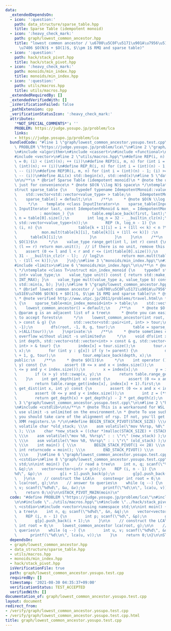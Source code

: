 ```yaml
---
data:
  _extendedDependsOn:
  - icon: ':question:'
    path: data_structure/sparse_table.hpp
    title: Sparse Table (idempotent monoid)
  - icon: ':heavy_check_mark:'
    path: graph/lowest_common_ancestor.hpp
    title: "lowest common ancestor / \u6700\u5C0F\u5171\u901A\u7956\u5148 (\u524D\u51E6\
      \u7406 $O(N)$ + $O(1)$, $\\pm 1$ RMQ and sparse table)"
  - icon: ':question:'
    path: hack/stack_pivot.hpp
    title: hack/stack_pivot.hpp
  - icon: ':heavy_check_mark:'
    path: monoids/min_index.hpp
    title: monoids/min_index.hpp
  - icon: ':question:'
    path: utils/macros.hpp
    title: utils/macros.hpp
  _extendedRequiredBy: []
  _extendedVerifiedWith: []
  _isVerificationFailed: false
  _pathExtension: cpp
  _verificationStatusIcon: ':heavy_check_mark:'
  attributes:
    '*NOT_SPECIAL_COMMENTS*': ''
    PROBLEM: https://judge.yosupo.jp/problem/lca
    links:
    - https://judge.yosupo.jp/problem/lca
  bundledCode: "#line 1 \"graph/lowest_common_ancestor.yosupo.test.cpp\"\n#define\
    \ PROBLEM \"https://judge.yosupo.jp/problem/lca\"\n#line 2 \"graph/lowest_common_ancestor.hpp\"\
    \n#include <algorithm>\n#include <cassert>\n#include <functional>\n#include <utility>\n\
    #include <vector>\n#line 2 \"utils/macros.hpp\"\n#define REP(i, n) for (int i\
    \ = 0; (i) < (int)(n); ++ (i))\n#define REP3(i, m, n) for (int i = (m); (i) <\
    \ (int)(n); ++ (i))\n#define REP_R(i, n) for (int i = (int)(n) - 1; (i) >= 0;\
    \ -- (i))\n#define REP3R(i, m, n) for (int i = (int)(n) - 1; (i) >= (int)(m);\
    \ -- (i))\n#define ALL(x) std::begin(x), std::end(x)\n#line 5 \"data_structure/sparse_table.hpp\"\
    \n\n/**\n * @brief Sparse Table (idempotent monoid)\n * @note the unit is required\
    \ just for convenience\n * @note $O(N \\log N)$ space\n */\ntemplate <class IdempotentMonoid>\n\
    struct sparse_table {\n    typedef typename IdempotentMonoid::value_type value_type;\n\
    \    std::vector<std::vector<value_type> > table;\n    IdempotentMonoid mon;\n\
    \    sparse_table() = default;\n\n    /**\n     * @note $O(N \\log N)$ time\n\
    \     */\n    template <class InputIterator>\n    sparse_table(InputIterator first,\
    \ InputIterator last, const IdempotentMonoid & mon_ = IdempotentMonoid())\n  \
    \          : mon(mon_) {\n        table.emplace_back(first, last);\n        int\
    \ n = table[0].size();\n        int log_n = 32 - __builtin_clz(n);\n        table.resize(log_n,\
    \ std::vector<value_type>(n));\n        REP (k, log_n - 1) {\n            REP\
    \ (i, n) {\n                table[k + 1][i] = i + (1ll << k) < n ?\n         \
    \           mon.mult(table[k][i], table[k][i + (1ll << k)]) :\n              \
    \      table[k][i];\n            }\n        }\n    }\n\n    /**\n     * @note\
    \ $O(1)$\n     */\n    value_type range_get(int l, int r) const {\n        if\
    \ (l == r) return mon.unit();  // if there is no unit, remove this line\n    \
    \    assert (0 <= l and l < r and r <= (int)table[0].size());\n        int k =\
    \ 31 - __builtin_clz(r - l);  // log2\n        return mon.mult(table[k][l], table[k][r\
    \ - (1ll << k)]);\n    }\n};\n#line 3 \"monoids/min_index.hpp\"\n#include <climits>\n\
    #include <limits>\n#line 6 \"monoids/min_index.hpp\"\n\n/**\n * @note a semilattice\n\
    \ */\ntemplate <class T>\nstruct min_index_monoid {\n    typedef std::pair<T,\
    \ int> value_type;\n    value_type unit() const { return std::make_pair(std::numeric_limits<T>::max(),\
    \ INT_MAX); }\n    value_type mult(value_type a, value_type b) const { return\
    \ std::min(a, b); }\n};\n#line 9 \"graph/lowest_common_ancestor.hpp\"\n\n/**\n\
    \ * @brief lowest common ancestor / \u6700\u5C0F\u5171\u901A\u7956\u5148 (\u524D\
    \u51E6\u7406 $O(N)$ + $O(1)$, $\\pm 1$ RMQ and sparse table)\n * @see https://www.slideshare.net/yumainoue965/lca-and-rmq\n\
    \ * @note verified http://www.utpc.jp/2011/problems/travel.html\n */\nstruct lowest_common_ancestor\
    \ {\n    sparse_table<min_index_monoid<int> > table;\n    std::vector<int> index;\n\
    \    lowest_common_ancestor() = default;\n    /**\n     * @note $O(N)$\n     *\
    \ @param g is an adjacent list of a tree\n     * @note you can easily modify this\
    \ to accept forests\n     */\n    lowest_common_ancestor(int root, std::vector<std::vector<int>\
    \ > const & g) {\n        std::vector<std::pair<int, int> > tour;\n        index.assign(g.size(),\
    \ -1);\n        dfs(root, -1, 0, g, tour);\n        table = sparse_table<min_index_monoid<int>\
    \ >(ALL(tour));\n    }\nprivate:\n    /**\n     * @note sometimes causes stack\
    \ overflow without ulimit -s unlimited\n     */\n    void dfs(int x, int parent,\
    \ int depth, std::vector<std::vector<int> > const & g, std::vector<std::pair<int,\
    \ int> > & tour) {\n        index[x] = tour.size();\n        tour.emplace_back(depth,\
    \ x);\n        for (int y : g[x]) if (y != parent) {\n            dfs(y, x, depth\
    \ + 1, g, tour);\n            tour.emplace_back(depth, x);\n        }\n    }\n\
    public:\n    /**\n     * @note $O(1)$\n     */\n    int operator () (int x, int\
    \ y) const {\n        assert (0 <= x and x < index.size());\n        assert (0\
    \ <= y and y < index.size());\n        x = index[x];\n        y = index[y];\n\
    \        if (x > y) std::swap(x, y);\n        return table.range_get(x, y + 1).second;\n\
    \    }\n    int get_depth(int x) const {\n        assert (0 <= x and x < index.size());\n\
    \        return table.range_get(index[x], index[x] + 1).first;\n    }\n    int\
    \ get_dist(int x, int y) const {\n        assert (0 <= x and x < index.size());\n\
    \        assert (0 <= y and y < index.size());\n        int z = (*this)(x, y);\n\
    \        return get_depth(x) + get_depth(y) - 2 * get_depth(z);\n    }\n};\n#line\
    \ 3 \"graph/lowest_common_ancestor.yosupo.test.cpp\"\n\n#line 2 \"hack/stack_pivot.hpp\"\
    \n#include <cstdlib>\n\n/**\n * @note This is a workaround for WSL. We cannot\
    \ use ulimit -s unlimited on the environment.\n * @note To use such techniques,\
    \ you should take care of the alignment of rsp. If not, you'll get SIGSEGV around\
    \ XMM registers.\n */\n\n#define BEGIN_STACK_PIVOT(STACK_SIZE) \\\n    static\
    \ volatile char *old_stack; \\\n    asm volatile(\"mov %%rsp, %0\" : \"=r\" (old_stack)\
    \ ); \\\n    char *new_stack = ((char *)malloc(STACK_SIZE) + (STACK_SIZE) - 0x10);\
    \ \\\n    asm volatile(\"mov %0, %%rsp\" : : \"r\" (new_stack) );\n\n#define END_STACK_PIVOT()\
    \ \\\n    asm volatile(\"mov %0, %%rsp\" : : \"r\" (old_stack) );\n\n#define STACK_PIVOT_MAIN(moin)\
    \ \\\n    int main() { \\\n        BEGIN_STACK_PIVOT(1 << 28) \\\n        static\
    \ int returncode = moin(); \\\n        END_STACK_PIVOT() \\\n        return returncode;\
    \ \\\n    }\n#line 6 \"graph/lowest_common_ancestor.yosupo.test.cpp\"\n#include\
    \ <cstdio>\n#line 8 \"graph/lowest_common_ancestor.yosupo.test.cpp\"\nusing namespace\
    \ std;\n\nint moin() {\n    // read a tree\n    int n, q; scanf(\"%d%d\", &n,\
    \ &q);\n    vector<vector<int> > g(n);\n    REP (i, n - 1) {\n        int p; scanf(\"\
    %d\", &p);\n        g[i + 1].push_back(p);\n        g[p].push_back(i + 1);\n \
    \   }\n\n    // construct the LCA\n    constexpr int root = 0;\n    lowest_common_ancestor\
    \ lca(root, g);\n\n    // answer to queries\n    while (q --) {\n        int u,\
    \ v; scanf(\"%d%d\", &u, &v);\n        printf(\"%d\\n\", lca(u, v));\n    }\n\
    \    return 0;\n}\n\nSTACK_PIVOT_MAIN(moin)\n"
  code: "#define PROBLEM \"https://judge.yosupo.jp/problem/lca\"\n#include \"../graph/lowest_common_ancestor.hpp\"\
    \n\n#include \"../utils/macros.hpp\"\n#include \"../hack/stack_pivot.hpp\"\n#include\
    \ <cstdio>\n#include <vector>\nusing namespace std;\n\nint moin() {\n    // read\
    \ a tree\n    int n, q; scanf(\"%d%d\", &n, &q);\n    vector<vector<int> > g(n);\n\
    \    REP (i, n - 1) {\n        int p; scanf(\"%d\", &p);\n        g[i + 1].push_back(p);\n\
    \        g[p].push_back(i + 1);\n    }\n\n    // construct the LCA\n    constexpr\
    \ int root = 0;\n    lowest_common_ancestor lca(root, g);\n\n    // answer to\
    \ queries\n    while (q --) {\n        int u, v; scanf(\"%d%d\", &u, &v);\n  \
    \      printf(\"%d\\n\", lca(u, v));\n    }\n    return 0;\n}\n\nSTACK_PIVOT_MAIN(moin)\n"
  dependsOn:
  - graph/lowest_common_ancestor.hpp
  - data_structure/sparse_table.hpp
  - utils/macros.hpp
  - monoids/min_index.hpp
  - hack/stack_pivot.hpp
  isVerificationFile: true
  path: graph/lowest_common_ancestor.yosupo.test.cpp
  requiredBy: []
  timestamp: '2021-08-30 04:35:37+09:00'
  verificationStatus: TEST_ACCEPTED
  verifiedWith: []
documentation_of: graph/lowest_common_ancestor.yosupo.test.cpp
layout: document
redirect_from:
- /verify/graph/lowest_common_ancestor.yosupo.test.cpp
- /verify/graph/lowest_common_ancestor.yosupo.test.cpp.html
title: graph/lowest_common_ancestor.yosupo.test.cpp
---
```

